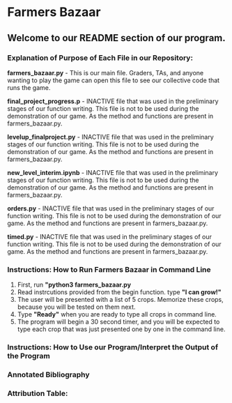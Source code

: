 # Farmers Bazaar
## Welcome to our README section of our program. 


### Explanation of Purpose of Each File in our Repository: 

**farmers_bazaar.py** - This is our main file. Graders, TAs, and anyone wanting to play the game can open this file to see our collective code that runs the game. 

**final_project_progress.p** - INACTIVE file that was used in the preliminary stages of our function writing. This file is not to be used during the demonstration of our game. As the method and functions are present in farmers_bazaar.py.

**levelup_finalproject.py** - INACTIVE file that was used in the preliminary stages of our function writing. This file is not to be used during the demonstration of our game. As the method and functions are present in farmers_bazaar.py.

**new_level_interim.ipynb** - INACTIVE file that was used in the preliminary stages of our function writing. This file is not to be used during the demonstration of our game. As the method and functions are present in farmers_bazaar.py.

**orders.py** - INACTIVE file that was used in the preliminary stages of our function writing. This file is not to be used during the demonstration of our game. As the method and functions are present in farmers_bazaar.py.

**timed.py** - INACTIVE file that was used in the preliminary stages of our function writing. This file is not to be used during the demonstration of our game. As the method and functions are present in farmers_bazaar.py.


### **Instructions:** How to Run Farmers Bazaar in Command Line
1. First, run **"python3 farmers_bazaar.py**
2. Read instrcutions provided from the begin function. type **"I can grow!"**
3. The user will be presented with a list of 5 crops. Memorize these crops, because you will be tested on them next. 
4. Type **"Ready"** when you are ready to type all crops in command line. 
5. The program will begin a 30 second timer, and you will be expected to type each crop that was just presented one by one in the command line. 


### **Instructions:** How to Use our Program/Interpret the Output of the Program


### Annotated Bibliography


### Attribution Table: 
   

